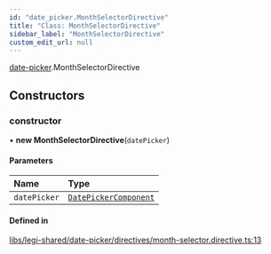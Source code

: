```yaml
---
id: "date_picker.MonthSelectorDirective"
title: "Class: MonthSelectorDirective"
sidebar_label: "MonthSelectorDirective"
custom_edit_url: null
---
```


[date-picker](../modules/date_picker).MonthSelectorDirective

## Constructors

### constructor

• **new MonthSelectorDirective**(`datePicker`)

#### Parameters

| Name | Type |
| :------ | :------ |
| `datePicker` | [`DatePickerComponent`](date_picker.DatePickerComponent) |

#### Defined in

[libs/legi-shared/date-picker/directives/month-selector.directive.ts:13](https://github.com/cognizone/ng-cognizone/blob/0401c67/libs/legi-shared/date-picker/directives/month-selector.directive.ts#L13)
